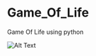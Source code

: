 # Game_Of_Life
Game Of Life using python

![Alt Text](https://cdn.discordapp.com/attachments/933356358097580103/1098735330544328806/image.png)
